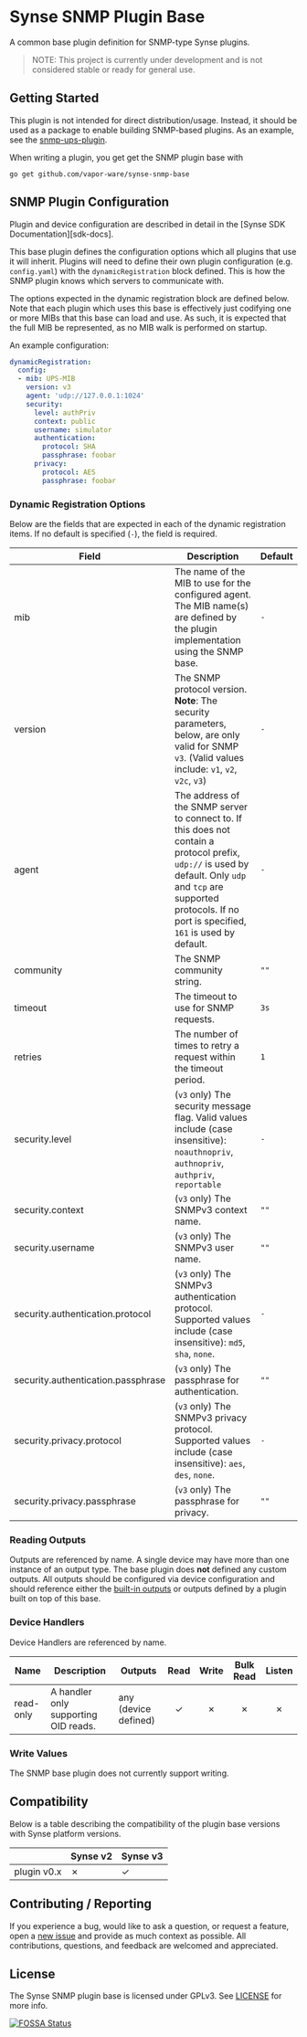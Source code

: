 # Synse SNMP Plugin Base

A common base plugin definition for SNMP-type Synse plugins.

> NOTE: This project is currently under development and is not considered stable or ready for general use.

## Getting Started

This plugin is not intended for direct distribution/usage. Instead, it should be used as a package
to enable building SNMP-based plugins. As an example, see the [snmp-ups-plugin](https://github.com/vapor-ware/synse-snmp-ups-plugin).

When writing a plugin, you get get the SNMP plugin base with

```
go get github.com/vapor-ware/synse-snmp-base
```

## SNMP Plugin Configuration

Plugin and device configuration are described in detail in the [Synse SDK Documentation][sdk-docs].

This base plugin defines the configuration options which all plugins that use it will inherit.
Plugins will need to define their own plugin configuration (e.g. `config.yaml`) with the `dynamicRegistration`
block defined. This is how the SNMP plugin knows which servers to communicate with.

The options expected in the dynamic registration block are defined below. Note that each plugin
which uses this base is effectively just codifying one or more MIBs that this base can load and use.
As such, it is expected that the full MIB be represented, as no MIB walk is performed on startup.

An example configuration:

```yaml
dynamicRegistration:
  config:
  - mib: UPS-MIB
    version: v3
    agent: 'udp://127.0.0.1:1024'
    security:
      level: authPriv
      context: public
      username: simulator
      authentication:
        protocol: SHA
        passphrase: foobar
      privacy:
        protocol: AES
        passphrase: foobar
```

### Dynamic Registration Options

Below are the fields that are expected in each of the dynamic registration items.
If no default is specified (`-`), the field is required.

| Field                              | Description | Default |
| ---------------------------------- | ----------- | ------- |
| mib                                | The name of the MIB to use for the configured agent. The MIB name(s) are defined by the plugin implementation using the SNMP base. | `-` |
| version                            | The SNMP protocol version. **Note**: The security parameters, below, are only valid for SNMP `v3`. (Valid values include: `v1`, `v2`, `v2c`, `v3`) | `-` |
| agent                              | The address of the SNMP server to connect to. If this does not contain a protocol prefix, `udp://` is used by default. Only `udp` and `tcp` are supported protocols. If no port is specified, `161` is used by default. | `-` |
| community                          | The SNMP community string. | `""` |
| timeout                            | The timeout to use for SNMP requests. | `3s` |
| retries                            | The number of times to retry a request within the timeout period. | `1` |
| security.level                     | (`v3` only) The security message flag. Valid values include (case insensitive): `noauthnopriv`, `authnopriv`, `authpriv`, `reportable`| `-` |
| security.context                   | (`v3` only) The SNMPv3 context name. | `""` |
| security.username                  | (`v3` only) The SNMPv3 user name. | `""` |
| security.authentication.protocol   | (`v3` only) The SNMPv3 authentication protocol. Supported values include (case insensitive): `md5`, `sha`, `none`. | `-` |
| security.authentication.passphrase | (`v3` only) The passphrase for authentication. | `""` |
| security.privacy.protocol          | (`v3` only) The SNMPv3 privacy protocol. Supported values include (case insensitive): `aes`, `des`, `none`.| `-` |
| security.privacy.passphrase        | (`v3` only) The passphrase for privacy. | `""` |

### Reading Outputs

Outputs are referenced by name. A single device may have more than one instance
of an output type. The base plugin does **not** defined any custom outputs. All
outputs should be configured via device configuration and should reference either
the [built-in outputs](https://synse.readthedocs.io/en/latest/sdk/concepts/reading_outputs/#built-ins)
or outputs defined by a plugin built on top of this base.

### Device Handlers

Device Handlers are referenced by name.

| Name       | Description                                    | Outputs              | Read  | Write | Bulk Read | Listen |
| ---------- | ---------------------------------------------- | -------------------- | :---: | :---: | :-------: | :----: |
| read-only  | A handler only supporting OID reads.           | any (device defined) | ✓     | ✗     | ✗         | ✗      |

### Write Values

The SNMP base plugin does not currently support writing.

## Compatibility

Below is a table describing the compatibility of the plugin base versions with Synse platform versions.

|             | Synse v2 | Synse v3 |
| ----------- | -------- | -------- |
| plugin v0.x | ✗        | ✓        |

## Contributing / Reporting

If you experience a bug, would like to ask a question, or request a feature, open a
[new issue](https://github.com/vapor-ware/synse-snmp-base/issues) and provide as much
context as possible. All contributions, questions, and feedback are welcomed and appreciated.

## License

The Synse SNMP plugin base is licensed under GPLv3. See [LICENSE](LICENSE) for more info.

[![FOSSA Status](https://app.fossa.io/api/projects/git%2Bgithub.com%2Fvapor-ware%2Fsynse-snmp-base.svg?type=large)](https://app.fossa.io/projects/git%2Bgithub.com%2Fvapor-ware%2Fsynse-snmp-base?ref=badge_large)
